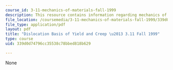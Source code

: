```yaml
---
course_id: 3-11-mechanics-of-materials-fall-1999
description: This resource contains information regarding mechanics of materials.
file_location: /coursemedia/3-11-mechanics-of-materials-fall-1999/339d0d74796cc35538c78bbed818b629_MIT3_11F99_dn.pdf
file_type: application/pdf
layout: pdf
title: "Dislocation Basis of Yield and Creep \u2013 3.11 Fall 1999"
type: course
uid: 339d0d74796cc35538c78bbed818b629

---
```

None